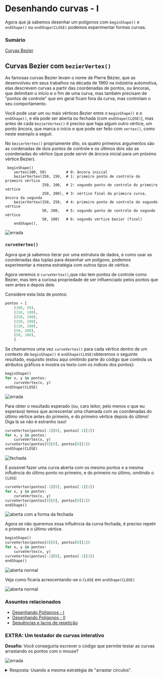 # Desenhando curvas - I

Agora que já sabemos desenhar um polígonos com `beginShape()` e `endShape()` ou `endShape(CLOSE)` podemos experimentar formas curvas.

### Sumário

[Curvas Bezier](#curvas-bezier-com-beziervertex)



## Curvas Bezier com `bezierVertex()`

As famosas curvas Bezier levam o nome de Pierre Bézier, que as desenvolveu em seus trabalhos na década de 1960 na indústria automotiva, elas descrevem curvas a partir das coordenadas de pontos, ou âncoras, que delimitam o início e o fim de uma curva, mas também precisam de "pontos de controle" que em geral ficam fora da curva, mas controlam o seu comportamento.

Você pode usar um ou mais vértices *Bezier* entre o `beginShape()` e o `endShape()`, e ela pode ser aberta ou fechada (com `endShape(CLOSE)`), mas antes de cada `bezierVertex()` é preciso que haja algum outro vértice, um ponto âncora, que marca o início e que pode ser feito com `vertex()`, como neste exemplo a seguir.

No `bezierVertex()` propriamente dito, os quatro primeiros argumentos são as cordenadas de dois pontos de controle e os últimos dois são as coordenadas do vértice (que pode servir de âncora inicial para um próximo vértice Bezier).

```
 beginShape()
    vertex(100, 50)         # 0: âncora inicial 
    bezierVertex(150, 150,  # 1: primeiro ponto de controle do primeiro vértice
                 250, 100,  # 2: segundo ponto de controle do primeiro vértice
                 250, 200), # 3: vértice final da primeira curva, âncora da segunda
    bezierVertex(150, 250,  # 4: primeiro ponto de controle do segundo vértice
                 50, 200,   # 5: segundo ponto de controle do segundo vértice
                 50, 100)   # 6: segundo vértice bezier (final)
    endShape(),
```

![errada](assets/curve_bezier.png)

### `curveVertex()`

Agora que já sabemos iterar por uma estrutura de dados, e como usar as coordenadas das tuplas para desenhar um polígono, podemos experimentar a mesma estratégia com outros típos de vértice. 

Agora veremos o `curveVertex()`,que não tem pontos de controle como Bezier, mas tem a curiosa propriedade de ser influenciado pelos pontos que vem antes e depois dele.

Considere esta lista de pontos:

```python
pontos = [
    (100, 50),          
    (150, 100),
    (250, 100),
    (250, 200),
    (150, 200),
    (50, 200),
    (50, 100),
    ]  
```

Se chamarmos uma vez `curveVertex()` para cada vértice dentro de um contexto de `beginShape()` e `endShape(CLOSE)`obteremos o seguinte resultado, esquisito (estou aqui omitindo parte do código que controla os atributos gráficos e mostra os texto com os índices dos pontos):

```python
beginShape()
for x, y in pontos:
    curveVertex(x, y)
endShape(CLOSE)
```

![errada](assets/curve_wrong.png)

Para obter o resultado esperado (ou, caro leitor, pelo menos o que eu esperava) temos que acrescentar uma chamada com as coordenadas do último vértice antes do primeiro, e do primeiro vértice depois do último! Diga lá se não é estranho isso!

```python
curveVertex(pontos[-1][0], pontos[-1][1])
for x, y in pontos:
    curveVertex(x, y)
curveVertex(pontos[0][0], pontos[0][1])
endShape(CLOSE)
```

![fechada](assets/curve_closed_smooth.png)

É possível fazer uma curva aberta com os mesmo pontos e a mesma influência do último ponto no primeiro, e do primeiro no último, omitindo o `CLOSE`:

```python
curveVertex(pontos[-1][0], pontos[-1][1])
for x, y in pontos:
    curveVertex(x, y)
curveVertex(pontos[0][0], pontos[0][1])
endShape()
```

![aberta com a forma da fechada](assets/curve_smooth.png)

Agora se não queremos essa influência da curva fechada, é preciso repetir o primeiro e o último vértice.

```python
beginShape()
curveVertex(pontos[0][0], pontos[0][1])   
for x, y in pontos:
    curveVertex(x, y)
curveVertex(pontos[-1][0], pontos[-1][1])
endShape()
```

![aberta normal](assets/curve.png)

Veja como ficaria acrescentando-se o `CLOSE` em `endShape(CLOSE)`

![aberta normal](assets/curve_closed.png)

### Assuntos relacionados

- [Desenhando Polígonos - I](poligonos_1.md)
- [Desenhando Polígonos - II](poligonos_2.md)
- [Sequências e laços de repetição](lacos_py.md)

### EXTRA: Um testador de curvas interativo

**Desafio:** Você conseguiria escrever o código que permite testar as curvas arrastando os pontos com o mouse?

![errada](assets/curves_animate.gif)

<details>    
<summary>Resposta: Usando a mesma estratégia de "arrastar círculos".</summary>

```python
arrastando = None 
pontos = [
    (100, 50),          
    (150, 100),
    (250, 100),
    (250, 200),
    (150, 200),
    (50, 200),
    (50, 100),
    ]

def setup():
    size(300, 300)

def draw():
    background(100)
    strokeWeight(3)
    stroke(0)
    noFill()
    beginShape()
    curveVertex(pontos[-1][0], pontos[-1][1])
    for x, y in pontos:
        curveVertex(x, y)
    curveVertex(pontos[0][0], pontos[0][1])
    endShape(CLOSE)
    strokeWeight(1)
    for i, ponto in enumerate(pontos):
        x, y = ponto
        if i == arrastando:
            fill(200, 0, 0)
        else:
            fill(255)   
        ellipse(x, y, 5, 5)
        text(i, x + 5, y - 5)

def mousePressed():  # quando um botão do mouse é apertado
    global arrastando
    for i, ponto in enumerate(pontos):
        x, y = ponto
        dist_mouse_ponto = dist(mouseX, mouseY, x, y)
        if  dist_mouse_ponto < 10:
            arrastando = i
            break  # encerra o laço

def mouseReleased():  # quando um botão do mouse é solto
    global arrastando
    arrastando = None

def mouseDragged():  # quando o mouse é movido apertado
    if arrastando is not None:
        x, y = pontos[arrastando]
        x += mouseX - pmouseX
        y += mouseY - pmouseY
        pontos[arrastando] = (x, y)

def keyPressed():
    saveFrame("curve_smooth.png")
```

</details>
